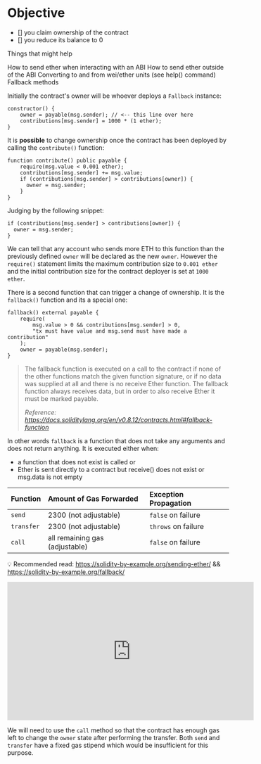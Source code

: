 # Objective

- [] you claim ownership of the contract
- [] you reduce its balance to 0

Things that might help

How to send ether when interacting with an ABI
How to send ether outside of the ABI
Converting to and from wei/ether units (see help() command)
Fallback methods

Initially the contract's owner will be whoever deploys a `Fallback` instance:
```
constructor() {
    owner = payable(msg.sender); // <-- this line over here
    contributions[msg.sender] = 1000 * (1 ether);
}
```
It is **possible** to change ownership once the contract has been deployed by calling the `contribute()` function:
```
function contribute() public payable {
    require(msg.value < 0.001 ether);
    contributions[msg.sender] += msg.value;
    if (contributions[msg.sender] > contributions[owner]) {
      owner = msg.sender;
    }
}
```

Judging by the following snippet: 
```sol
if (contributions[msg.sender] > contributions[owner]) {
  owner = msg.sender;
}
```
We can tell that any account who sends more ETH to this function than the previously defined `owner` will be declared as the new `owner`. However the `require()` statement limits the maximum contribution size to `0.001 ether` and the initial contribution size for the contract deployer is set at `1000 ether`.

There is a second function that can trigger a change of ownership. It is the `fallback()` function and its a special one:
```
fallback() external payable {
    require(
        msg.value > 0 && contributions[msg.sender] > 0,
        "tx must have value and msg.send must have made a contribution"
    );
    owner = payable(msg.sender);
}
```

> The fallback function is executed on a call to the contract if none of the other functions match the given function signature, or if no data was supplied at all and there is no receive Ether function. The fallback function always receives data, but in order to also receive Ether it must be marked payable.
>
> *Reference: https://docs.soliditylang.org/en/v0.8.12/contracts.html#fallback-function*

In other words `fallback` is a function that does not take any arguments and does not return anything. It is executed either when:

- a function that does not exist is called or
- Ether is sent directly to a contract but receive() does not exist or msg.data is not empty

| Function   | Amount of Gas Forwarded        | Exception Propagation |
| :--------- | :----------------------------- | :-------------------- |
| `send`     | 2300 (not adjustable)          | `false` on failure    |
| `transfer` | 2300 (not adjustable)          | `throws` on failure   |
| `call`     | all remaining gas (adjustable) | `false` on failure    |

💡 Recommended read: https://solidity-by-example.org/sending-ether/ && https://solidity-by-example.org/fallback/

<iframe width="560" height="315" src="https://www.youtube-nocookie.com/embed/CMVC6Tp9gq4" title="YouTube video player" frameborder="0" allow="accelerometer; autoplay; clipboard-write; encrypted-media; gyroscope; picture-in-picture" allowfullscreen></iframe>

We will need to use the `call` method so that the contract has enough gas left to change the `owner` state after performing the transfer. Both `send` and `transfer` have a fixed gas stipend which would be insufficient for this purpose.